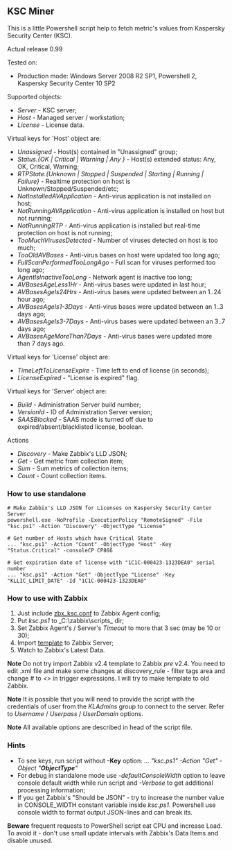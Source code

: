 ## KSC Miner 
This is a little Powershell script help to fetch metric's values from Kaspersky Security Center (KSC).

Actual release 0.99

Tested on:
- Production mode: Windows Server 2008 R2 SP1, Powershell 2, Kaspersky Security Center 10 SP2
 
Supported objects:

- _Server_  - KSC server;
- _Host_    - Managed server / workstation;
- _License_ - License data.

Virtual keys for 'Host' object are:
- _Unassigned_ - Host(s) contained in "Unassigned" group;
- _Status.{OK | Critical | Warning | Any }_ - Host(s) extended status: Any, OK, Critical, Warning;
- _RTPState.{Unknown | Stopped | Suspended | Starting | Running | Failure}_ - Realtime protection on host is Unknown/Stopped/Suspended/etc;
- _NotInstalledAVApplication_ - Anti-virus application is not installed on host;
- _NotRunningAVApplication_ - Anti-virus application is installed on host but not running;
- _NotRunningRTP_ - Anti-virus application is installed but real-time protection on host is not running;
- _TooMuchVirusesDetected_ - Number of viruses detected  on host is too much;
- _TooOldAVBases_ - Anti-virus bases on host were updated too long ago;
- _FullScanPerformedTooLongAgo_ - Full scan for viruses performed too long ago;
- _AgentIsInactiveTooLong_ - Network agent is inactive too long;
- _AVBasesAgeLess1Hr_ - Anti-virus bases were updated in last hour;
- _AVBasesAgeIs24Hrs_ - Anti-virus bases were updated between an 1..24 hour ago;
- _AVBasesAgeIs1-3Days_ - Anti-virus bases were updated between an 1..3 days ago;
- _AVBasesAgeIs3-7Days_ - Anti-virus bases were updated between an 3..7 days ago;
- _AVBasesAgeMoreThan7Days_ - Anti-virus bases were updated more than 7 days ago.

Virtual keys for 'License' object are:
- _TimeLeftToLicenseExpire_ - Time left to end of license (in seconds);
- _LicenseExpired_ - "License is expired" flag.

Virtual keys for 'Server' object are:
- _Build_ - Administration Server build number;
- _VersionId_ - ID of Administration Server version;
- _SAASBlocked_ - SAAS mode is turned off due to expired/absent/blacklisted license, boolean.

Actions
- _Discovery_ - Make Zabbix's LLD JSON;
- _Get_       - Get metric from collection item;
- _Sum_       - Sum metrics of collection items;
- _Count_     - Count collection items.


### How to use standalone

    # Make Zabbix's LLD JSON for Licenses on Kaspersky Security Center Server
    powershell.exe -NoProfile -ExecutionPolicy "RemoteSigned" -File "ksc.ps1" -Action "Discovery" -ObjectType "License"

    # Get number of Hosts which have Critical State 
    ... "ksc.ps1" -Action "Count" -ObjectType "Host" -Key "Status.Critical" -consoleCP CP866

    # Get expiration date of license with "1C1C-000423-1323DEA0" serial number
    ... "ksc.ps1" -Action "Get" -ObjectType "License" -Key "KLLIC_LIMIT_DATE" -Id "1C1C-000423-1323DEA0"



### How to use with Zabbix
1. Just include [zbx_ksc.conf](https://github.com/zbx-sadman/ksc/tree/master/Zabbix_Templates/zbx_ksc.conf) to Zabbix Agent config;
2. Put _ksc.ps1_ to _C:\zabbix\scripts\_ dir;
3. Set Zabbix Agent's / Server's _Timeout_ to more that 3 sec (may be 10 or 30);
4. Import [template](https://github.com/zbx-sadman/HASP/tree/master/Zabbix_Templates) to Zabbix Server;
5. Watch to Zabbix's Latest Data.

**Note**
Do not try import Zabbix v2.4 template to Zabbix _pre_ v2.4. You need to edit .xml file and make some changes at discovery_rule - filter tags area and change _#_ to _<>_ in trigger expressions. I will try to make template to old Zabbix.

**Note**
It is possible that you will need to provide the script with the credentials of user from the _KLAdmins_ group to connect to the server. Refer to _Username_ / _Userpass_ / _UserDomain_ options.

**Note**
All available options are described in head of the script file.

### Hints
- To see keys, run script without **-Key** option: 
  _... "ksc.ps1" -Action "Get" -Object "**ObjectType**"_  
- For debug in standalone mode use _-defaultConsoleWidth_ option to leave console default width while run script and
   _-Verbose_ to get additional processing information;
- If you get Zabbix's "Should be JSON" - try to increase the number value in CONSOLE_WIDTH constant variable inside _ksc.ps1_. 
  Powershell use console width to format output JSON-lines and can break its. 

**Beware** frequent requests to PowerShell script eat CPU and increase Load. To avoid it - don't use small update intervals with Zabbix's Data Items and disable unused.

